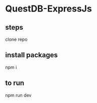 ﻿# QuestDB-ExpressJs
 
 ## steps
 clone repo
 
 ## install packages
 npm i
 
 ## to run
 npm run dev
